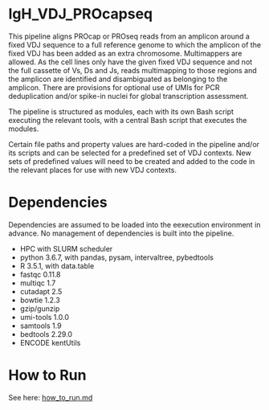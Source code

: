 # IgH_VDJ_PROcapseq

This pipeline aligns PROcap or PROseq reads from an amplicon around a fixed VDJ sequence to a full reference genome to which the amplicon of the fixed VDJ has been added as an extra chromosome. Multimappers are allowed. As the cell lines only have the given fixed VDJ sequence and not the full cassette of Vs, Ds and Js, reads multimapping to those regions and the amplicon are identified and disambiguated as belonging to the amplicon.
There are provisions for optional use of UMIs for PCR deduplication and/or spike-in nuclei for global transcription assessment.

The pipeline is structured as modules, each with its own Bash script executing the relevant tools, with a central Bash script that executes the modules.

Certain file paths and property values are hard-coded in the pipeline and/or its scripts and can be selected for a predefined set of VDJ contexts. New sets of predefined values will need to be created and added to the code in the relevant places for use with new VDJ contexts.

# Dependencies

Dependencies are assumed to be loaded into the eexecution environment in advance. No management of dependencies is built into the pipeline.

* HPC with SLURM scheduler
* python 3.6.7, with pandas, pysam, intervaltree, pybedtools
* R 3.5.1, with data.table
* fastqc 0.11.8
* multiqc 1.7
* cutadapt 2.5
* bowtie 1.2.3
* gzip/gunzip
* umi-tools 1.0.0
* samtools 1.9
* bedtools 2.29.0
* ENCODE kentUtils

# How to Run

See here: [how_to_run.md](how_to_run.md)

